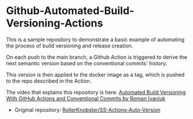 # Github-Automated-Build-Versioning-Actions

This is a sample repository to demonstrate a basic example of automating the process
of build versioning and release creation.

On each push to the main branch, a Github Action is triggered to derive the next
semantic version based on the conventional commits' history.

This version is then applied to the docker image as a tag, which is pushed to the repo
described in the Action.

The video that explains this repository is here: [Automated Build Versioning With GitHub Actions and Conventional Commits by Roman Ivaniuk](https://youtu.be/jq3ruE-Coes)

* Original repository: [RollerKnobster/SS-Actions-Auto-Version](https://github.com/RollerKnobster/SS-Actions-Auto-Version)
